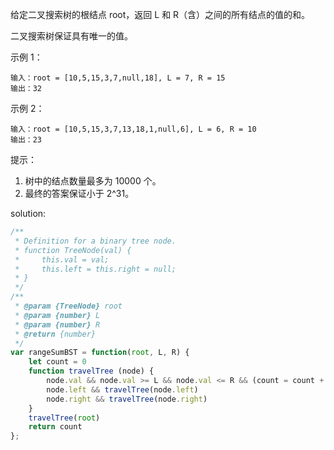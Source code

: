 给定二叉搜索树的根结点 root，返回 L 和 R（含）之间的所有结点的值的和。

二叉搜索树保证具有唯一的值。

示例 1：

```text
输入：root = [10,5,15,3,7,null,18], L = 7, R = 15
输出：32
```

示例 2：

```text
输入：root = [10,5,15,3,7,13,18,1,null,6], L = 6, R = 10
输出：23
```

提示：

1. 树中的结点数量最多为 10000 个。
2. 最终的答案保证小于 2^31。

solution:

```javascript
/**
 * Definition for a binary tree node.
 * function TreeNode(val) {
 *     this.val = val;
 *     this.left = this.right = null;
 * }
 */
/**
 * @param {TreeNode} root
 * @param {number} L
 * @param {number} R
 * @return {number}
 */
var rangeSumBST = function(root, L, R) {
    let count = 0
    function travelTree (node) {
        node.val && node.val >= L && node.val <= R && (count = count + node.val)
        node.left && travelTree(node.left)
        node.right && travelTree(node.right)
    }
    travelTree(root)
    return count
};
```
